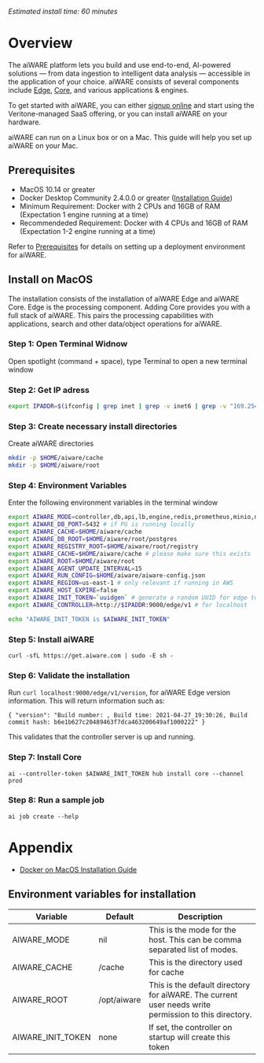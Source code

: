 <!-- add estimiated reading, should be an easy step by step. 
Target: Deploy on a Mac. 
Optional: Target environment, Ubuntu, Virtual Box or AWS. Add guides on setting up those machines. --> 
*Estimated install time: 60 minutes*
# Overview
The aiWARE platform lets you build and use end-to-end, AI-powered solutions — from data ingestion to intelligent data analysis — accessible in the application of your choice. aiWARE consists of several components include [Edge](/aiware/aiWARE-in-depth/?id=architectural-overview), [Core](/apis/), and various applications & engines.

To get started with aiWARE, you can either [signup online](https://www.veritone.com/devsignup/) and start using the Veritone-managed SaaS offering, or you can install aiWARE on your hardware.

aiWARE can run on a Linux box or on a Mac. This guide will help you set up aiWARE on your Mac. 

## Prerequisites 
- MacOS 10.14 or greater
- Docker Desktop Community 2.4.0.0 or greater ([Installation Guide](https://docs.docker.com/docker-for-mac/install/))
- Minimum Requirement: Docker with 2 CPUs and 16GB of RAM (Expectation 1 engine running at a time)
- Recommendeded Requirement: Docker with 4 CPUs and 16GB of RAM (Expectation 1-2 engine running at a time)

Refer to [Prerequisites](/aiware/install/prereq) for details on setting up a deployment environment for aiWARE. 

## Install on MacOS
The installation consists of the installation of aiWARE Edge and aiWARE Core. Edge is the processing component. Adding Core provides you with a full stack of aiWARE. This pairs the processing capabilities with applications, search and other data/object operations for aiWARE.
### Step 1: Open Terminal Widnow
Open spotlight (command + space), type Terminal to open a new terminal window
### Step 2: Get IP adress
```bash
export IPADDR=$(ifconfig | grep inet | grep -v inet6 | grep -v "169.254" | grep -v 127.0.0.1 | head -n1 | awk '{ print $2 }'); echo $IPADDR
```
### Step 3: Create necessary install directories 
Create aiWARE directories 
```bash
mkdir -p $HOME/aiware/cache
mkdir -p $HOME/aiware/root
```
### Step 4: Environment Variables
Enter the following environment variables in the terminal window 
```bash
export AIWARE_MODE=controller,db,api,lb,engine,redis,prometheus,minio,nsq,es
export AIWARE_DB_PORT=5432 # if PG is running locally
export AIWARE_CACHE=$HOME/aiware/cache
export AIWARE_DB_ROOT=$HOME/aiware/root/postgres
export AIWARE_REGISTRY_ROOT=$HOME/aiware/root/registry
export AIWARE_CACHE=$HOME/aiware/cache # please make sure this exists
export AIWARE_ROOT=$HOME/aiware/root
export AIWARE_AGENT_UPDATE_INTERVAL=15
export AIWARE_RUN_CONFIG=$HOME/aiware/aiware-config.json
export AIWARE_REGION=us-east-1 # only relevant if running in AWS
export AIWARE_HOST_EXPIRE=false
export AIWARE_INIT_TOKEN=`uuidgen` # generate a random UUID for edge token
export AIWARE_CONTROLLER=http://$IPADDR:9000/edge/v1 # for localhost

echo "AIWARE_INIT_TOKEN is $AIWARE_INIT_TOKEN"
```
### Step 5: Install aiWARE
```
curl -sfL https://get.aiware.com | sudo -E sh -
```
### Step 6: Validate the installation
Run `curl localhost:9000/edge/v1/version`, for aiWARE Edge version information. This will return information such as:
```
{ "version": "Build number: , Build time: 2021-04-27_19:30:26, Build commit hash: b6e1b627c20489463f7dca463200649af1000222" }
```
This validates that the controller server is up and running. 
### Step 7: Install Core
```
ai --controller-token $AIWARE_INIT_TOKEN hub install core --channel prod
```
### Step 8: Run a sample job
```
ai job create --help
```

# Appendix
* [Docker on MacOS Installation Guide](https://docs.docker.com/docker-for-mac/install/)

## Environment variables for installation
| Variable | Default | Description |
|----------|---------|-------------|
| AIWARE_MODE | nil | This is the mode for the host.  This can be comma separated list of modes.|
| AIWARE_CACHE | /cache | This is the directory used for cache |
| AIWARE_ROOT | /opt/aiware | This is the default directory for aiWARE. The current user needs write permission to this directory. |
| AIWARE_INIT_TOKEN | none | If set, the controller on startup will create this token |
